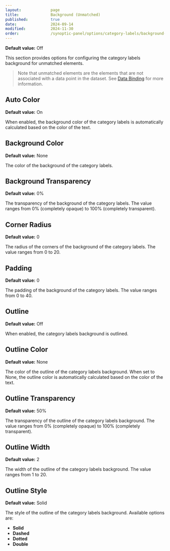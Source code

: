 ```yaml
---
layout:             page
title:              Background (Unmatched)
published:          true
date:               2024-09-14
modified:           2024-11-30
order:              /synoptic-panel/options/category-labels/background-unmatched
---
```

**Default value:** Off

This section provides options for configuring the category labels background for unmatched elements.

> Note that unmatched elements are the elements that are not associated with a data point in the dataset. See [Data Binding](../../concepts/data-binding.md) for more information.

## Auto Color

**Default value:** On

When enabled, the background color of the category labels is automatically calculated based on the color of the text.

## Background Color

**Default value:** None

The color of the background of the category labels.

## Background Transparency

**Default value:** 0%

The transparency of the background of the category labels. The value ranges from 0% (completely opaque) to 100% (completely transparent).

## Corner Radius

**Default value:** 0

The radius of the corners of the background of the category labels. The value ranges from 0 to 20.

## Padding

**Default value:** 0

The padding of the background of the category labels. The value ranges from 0 to 40.

## Outline

**Default value:** Off

When enabled, the category labels background is outlined.

## Outline Color

**Default value:** None

The color of the outline of the category labels background. When set to None, the outline color is automatically calculated based on the color of the text.

## Outline Transparency

**Default value:** 50%

The transparency of the outline of the category labels background. The value ranges from 0% (completely opaque) to 100% (completely transparent).

## Outline Width

**Default value:** 2

The width of the outline of the category labels background. The value ranges from 1 to 20.

## Outline Style

**Default value:** Solid

The style of the outline of the category labels background. Available options are:

- **Solid**
- **Dashed**
- **Dotted**
- **Double**
